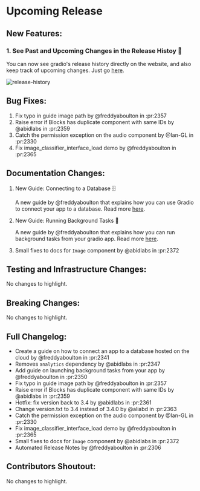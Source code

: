 # Upcoming Release 

## New Features:

### 1. See Past and Upcoming Changes in the Release Histoy 👀

You can now see gradio's release history directly on the website, and also keep track of upcoming changes. Just go [here](https://gradio.app/changelog/).

![release-history](https://user-images.githubusercontent.com/9021060/193145458-3de699f7-7620-45de-aa73-a1c1b9b96257.gif)


## Bug Fixes:

1. Fix typo in guide image path by @freddyaboulton in :pr:2357
2. Raise error if Blocks has duplicate component with same IDs by @abidlabs in :pr:2359
3. Catch the permission exception on the audio component by @Ian-GL in :pr:2330
4. Fix image_classifier_interface_load demo by @freddyaboulton in :pr:2365

## Documentation Changes:

1. New Guide: Connecting to a Database 🗄️

    A new guide by @freddyaboulton that explains how you can use Gradio to connect your app to a database. Read more [here](https://gradio.app/connecting_to_a_database/).

2. New Guide: Running Background Tasks 🥷

    A new guide by @freddyaboulton that explains how you can run background tasks from your gradio app. Read more [here](https://gradio.app/running_background_tasks/).

3. Small fixes to docs for `Image` component by @abidlabs in :pr:2372


## Testing and Infrastructure Changes:
No changes to highlight.

## Breaking Changes:
No changes to highlight.

## Full Changelog:

* Create a guide on how to connect an app to a database hosted on the cloud by @freddyaboulton in :pr:2341
* Removes `analytics` dependency by @abidlabs in :pr:2347
* Add guide on launching background tasks from your app by @freddyaboulton in :pr:2350
* Fix typo in guide image path by @freddyaboulton in :pr:2357
* Raise error if Blocks has duplicate component with same IDs by @abidlabs in :pr:2359
* Hotfix: fix version back to 3.4 by @abidlabs in :pr:2361
* Change version.txt to 3.4 instead of 3.4.0 by @aliabd in :pr:2363
* Catch the permission exception on the audio component by @Ian-GL in :pr:2330
* Fix image_classifier_interface_load demo by @freddyaboulton in :pr:2365
* Small fixes to docs for `Image` component by @abidlabs in :pr:2372
* Automated Release Notes by @freddyaboulton in :pr:2306


## Contributors Shoutout:
No changes to highlight.
